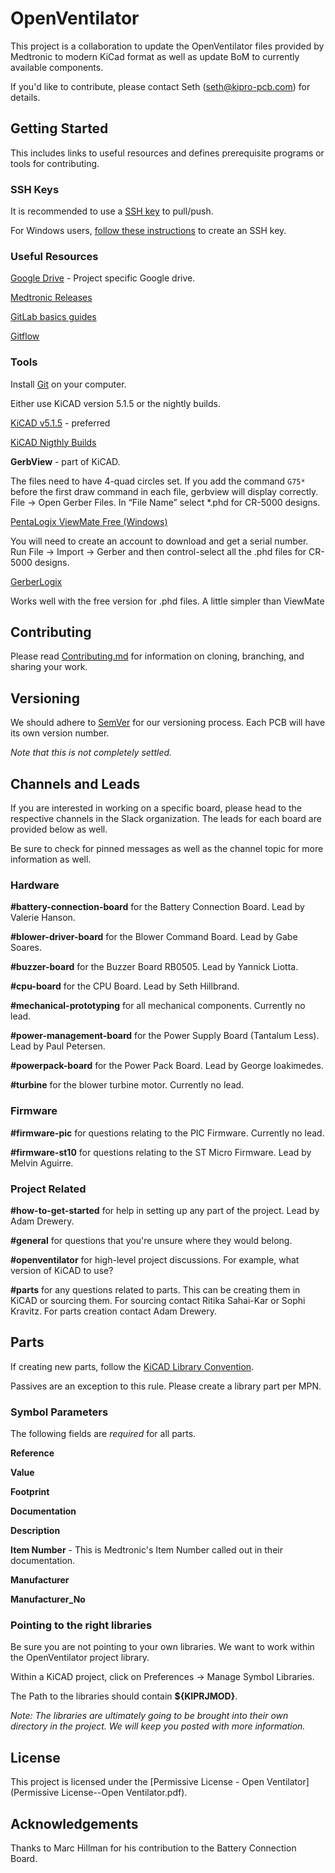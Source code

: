 # OpenVentilator

This project is a collaboration to update the OpenVentilator files provided by Medtronic to modern KiCad format as well as update BoM to currently available components.

If you'd like to contribute, please contact Seth (seth@kipro-pcb.com) for details.

## Getting Started

This includes links to useful resources and defines prerequisite programs or tools for contributing.

### SSH Keys

It is recommended to use a [SSH key](https://docs.gitlab.com/ee/gitlab-basics/create-your-ssh-keys.html) to pull/push.

For Windows users, [follow these instructions](https://docs.joyent.com/public-cloud/getting-started/ssh-keys/generating-an-ssh-key-manually/manually-generating-your-ssh-key-in-windows) to create an SSH key.

### Useful Resources

[Google Drive](https://drive.google.com/drive/folders/1fBbcaIb6aupdgDmfqB_Z8kfAjUOgFtCi) - Project specific Google drive.

[Medtronic Releases](https://www.medtronic.com/us-en/e/open-files/thank-you.html)

[GitLab basics guides](https://docs.gitlab.com/ee/gitlab-basics/)

[Gitflow](https://datasift.github.io/gitflow/IntroducingGitFlow.html)

### Tools

Install [Git](https://git-scm.com/) on your computer.

Either use KiCAD version 5.1.5 or the nightly builds.

[KiCAD v5.1.5](https://kicad-pcb.org/download/) - preferred

[KiCAD Nigthly Builds](https://launchpad.net/~js-reynaud/+archive/ubuntu/ppa-kicad)

**GerbView** - part of KiCAD.

The files need to have 4-quad circles set.  If you add the command `G75*` before the first draw command in each file, gerbview will display correctly.
File → Open Gerber Files. In “File Name” select *.phd for CR-5000 designs.

[PentaLogix ViewMate Free (Windows)](https://www.pentalogix.com/t/software-products/viewmate) 

You will need to create an account to download and get a serial number. Run File → Import → Gerber and then control-select all the .phd files for CR-5000 designs.

[GerberLogix](https://www.easylogix.de/products_detail.php?prog_id=1)

Works well with the free version for .phd files.  A little simpler than ViewMate

## Contributing

Please read [Contributing.md](Contributing.md) for information on cloning, branching, and sharing your work.

## Versioning

We should adhere to [SemVer](https://semver.org/) for our versioning process. Each PCB will have its own version number.

*Note that this is not completely settled.*

## Channels and Leads

If you are interested in working on a specific board, please head to the respective channels in the Slack organization. The leads for each board are provided below as well.

Be sure to check for pinned messages as well as the channel topic for more information as well.

### Hardware
**#battery-connection-board** for the Battery Connection Board. Lead by Valerie Hanson.

**#blower-driver-board** for the Blower Command Board. Lead by Gabe Soares.

**#buzzer-board** for the Buzzer Board RB0505. Lead by Yannick Liotta.

**#cpu-board** for the CPU Board. Lead by Seth Hillbrand.

**#mechanical-prototyping** for all mechanical components. Currently no lead.

**#power-management-board** for the Power Supply Board (Tantalum Less). Lead by Paul Petersen.

**#powerpack-board** for the Power Pack Board. Lead by George Ioakimedes.

**#turbine** for the blower turbine motor. Currently no lead.

### Firmware
**#firmware-pic** for questions relating to the PIC Firmware. Currently no lead.

**#firmware-st10** for questions relating to the ST Micro Firmware. Lead by Melvin Aguirre.

### Project Related
**#how-to-get-started** for help in setting up any part of the project. Lead by Adam Drewery.

**#general** for questions that you're unsure where they would belong.

**#openventilator** for high-level project discussions. For example, what version of KiCAD to use?

**#parts** for any questions related to parts. This can be creating them in KiCAD or sourcing them. For sourcing contact Ritika Sahai-Kar or Sophi Kravitz. For parts creation contact Adam Drewery.

## Parts

If creating new parts, follow the [KiCAD Library Convention](https://kicad-pcb.org/libraries/klc/).

Passives are an exception to this rule. Please create a library part per MPN.

### Symbol Parameters

The following fields are *required* for all parts.

**Reference**

**Value**

**Footprint**

**Documentation**

**Description**

**Item Number** - This is Medtronic's Item Number called out in their documentation.

**Manufacturer**

**Manufacturer_No**

### Pointing to the right libraries

Be sure you are not pointing to your own libraries. We want to work within the OpenVentilator project library.

Within a KiCAD project, click on Preferences -> Manage Symbol Libraries.

The Path to the libraries should contain **${KIPRJMOD}**.

*Note: The libraries are ultimately going to be brought into their own directory in the project. We will keep you posted with more information.*

## License

This project is licensed under the [Permissive License - Open Ventilator](Permissive License--Open Ventilator.pdf).

## Acknowledgements

Thanks to Marc Hillman for his contribution to the Battery Connection Board.

